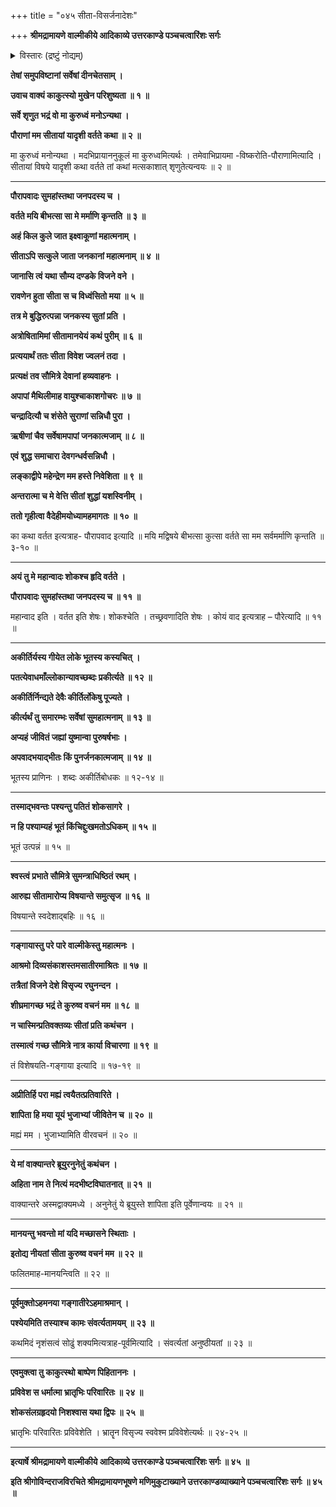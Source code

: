 +++
title = "०४५ सीता-विसर्जनादेशः"

+++
**श्रीमद्रामायणे वाल्मीकीये आदिकाव्ये उत्तरकाण्डे पञ्चचत्वारिंशः सर्गः**

<details><summary>विस्तारः (द्रष्टुं नोद्यम्)</summary>

रामेण भ्रातृषु सीता-विषयक-लोकापवाद-निवेदनेन  
लक्ष्मणं प्रति  
स्वं प्रति सीतायाः स्वस्य मुन्य्-आश्रम-नयन-प्रार्थना-निवेदन-पूर्वकं  
परेद्युः प्रभाते गङ्गा-तीर-स्थ--वाल्मीक्य्-आश्रम-समीपे  
सीता-विसर्जन-चोदना ॥ १ ॥
</details>

**तेषां समुपविष्टानां सर्वेषां दीनचेतसाम् ।**

**उवाच वाक्यं काकुत्स्यो मुखेन परिशुष्यता ॥ १ ॥**

**सर्वे शृणुत भद्रं वो मा कुरुध्वं मनोऽन्यथा ।**

**पौराणां मम सीतायां यादृशी वर्तते कथा ॥ २ ॥**

मा कुरुध्वं मनोन्यथा । मदभिप्रायाननुकूलं मा कुरुध्वमित्यर्थः । तमेवाभिप्रायमा -विष्करोति-पौराणामित्यादि । सीतायां विषये यादृशी कथा वर्तते तां कथां मत्सकाशात् शृणुतेत्यन्वयः ॥ २ ॥

****

**पौरापवादः सुमहांस्तथा जनपदस्य च ।**

**वर्तते मयि बीभत्सा सा मे मर्माणि कृन्तति ॥ ३ ॥**

**अहं किल कुले जात इक्ष्वाकूणां महात्मनाम् ।**

**सीताऽपि सत्कुले जाता जनकानां महात्मनाम् ॥ ४ ॥**

**जानासि त्वं यथा सौम्य दण्डके विजने वने ।**

**रावणेन हुता सीता स च विध्वंसितो मया ॥ ५ ॥**

**तत्र मे बुद्धिरुत्पन्ना जनकस्य सुतां प्रति ।**

**अत्रोषितामिमां सीतामानयेयं कथं पुरीम् ॥ ६ ॥**

**प्रत्ययार्थं ततः सीता विवेश ज्वलनं तदा ।**

**प्रत्यक्षं तव सौमित्रे देवानां हव्यवाहनः ।**

**अपापां मैथिलीमाह वायुश्चाकाशगोचरः ॥ ७ ॥**

**चन्द्रादित्यौ च शंसेते सुराणां सन्निधौ पुरा ।**

**ऋषीणां चैव सर्वेषामपापां जनकात्मजाम् ॥ ८ ॥**

**एवं शुद्ध समाचारा देवगन्धर्वसन्निधौ ।**

**लङ्काद्वीपे महेन्द्रेण मम हस्ते निवेशिता ॥ ९ ॥**

**अन्तरात्मा च मे वेत्ति सीतां शुद्धां यशस्विनीम् ।**

**ततो गृहीत्वा वैदेहीमयोध्यामहमागतः ॥ १० ॥**

का कथा वर्तत इत्यत्राह- पौरापवाद इत्यादि ॥ मयि मद्विषये बीभत्सा कुत्सा वर्तते सा मम सर्वमर्माणि कृन्तति ॥ ३-१० ॥

****

**अयं तु मे महान्वादः शोकश्च हृदि वर्तते ।**

**पौरापवादः सुमहांस्तथा जनपदस्य च ॥ ११ ॥**

महान्वाद इति । वर्तत इति शेषः। शोकश्चेति । तच्छ्रवणादिति शेषः । कोयं वाद इत्यत्राह – पौरेत्यादि ॥ ११ ॥

****

**अकीर्तिर्यस्य गीयेत लोके भूतस्य कस्यचित् ।**

**पतत्येवाधमाँल्लोकान्यावच्छब्दः प्रकीर्त्यते ॥ १२ ॥**

**अकीर्तिर्निन्द्यते देवैः कीर्तिर्लोकेषु पूज्यते ।**

**कीर्त्यर्थं तु समारम्भः सर्वेषां सुमहात्मनाम् ॥ १३ ॥**

**अप्यहं जीवितं जह्यां युष्मान्वा पुरुषर्षभाः ।**

**अपवादभयाद्भीतः किं पुनर्जनकात्मजाम् ॥ १४ ॥**

भूतस्य प्राणिनः । शब्दः अकीर्तिबोधकः ॥ १२-१४ ॥

****

**तस्माद्भवन्तः पश्यन्तु पतितं शोकसागरे ।**

**न हि पश्याम्यहं भूतं किंचिद्दुःखमतोऽधिकम् ॥ १५ ॥**

भूतं उत्पन्नं ॥ १५ ॥

****

**श्वस्त्वं प्रभाते सौमित्रे सुमन्त्राधिष्ठितं रथम् ।**

**आरुह्य सीतामारोप्य विषयान्ते समुत्सृज ॥ १६ ॥**

विषयान्ते स्वदेशाद्बहिः ॥ १६ ॥

****

**गङ्गायास्तु परे पारे वाल्मीकेस्तु महात्मनः ।**

**आश्रमो दिव्यसंकाशस्तमसातीरमाश्रितः ॥ १७ ॥**

**तत्रैतां विजने देशे विसृज्य रघुनन्दन ।**

**शीघ्रमागच्छ भद्रं ते कुरुष्व वचनं मम ॥ १८ ॥**

**न चास्मिन्प्रतिवक्तव्यः सीतां प्रति कथंचन ।**

**तस्मात्वं गच्छ सौमित्रे नात्र कार्या विचारणा ॥ १९ ॥**

तं विशेषयति-गङ्गाया इत्यादि ॥ १७-१९ ॥

****

**अप्रीतिर्हि परा मह्यं त्वयैतत्प्रतिवारिते ।**

**शापिता हि मया यूयं भुजाभ्यां जीवितेन च ॥ २० ॥**

मह्यं मम । भुजाभ्यामिति वीरवचनं ॥ २० ॥

****

**ये मां वाक्यान्तरे ब्रूयुरनुनेतुं कथंचन ।**

**अहिता नाम ते नित्यं मदभीष्टविघातनात् ॥ २१ ॥**

वाक्यान्तरे अस्मद्वाक्यमध्ये । अनुनेतुं ये ब्रूयुस्ते शापिता इति पूर्वेणान्वयः ॥ २१ ॥

****

**मानयन्तु भवन्तो मां यदि मच्छासने स्थिताः ।**

**इतोद्य नीयतां सीता कुरुष्व वचनं मम ॥ २२ ॥**

फलितमाह-मानयन्त्विति ॥ २२ ॥

****

**पूर्वमुक्तोऽहमनया गङ्गातीरेऽहमाश्रमान् ।**

**पश्येयमिति तस्याश्च कामः संवर्त्यतामयम् ॥ २३ ॥**

कथमिदं नृशंसत्वं सोढुं शक्यमित्यत्राह-पूर्वमित्यादि । संवर्त्यतां अनुष्ठीयतां ॥ २३ ॥

****

**एवमुक्त्वा तु काकुत्स्थो बाष्पेण पिहिताननः ।**

**प्रविवेश स धर्मात्मा भ्रातृभिः परिवारितः ॥ २४ ॥**

**शोकसंलग्रहृदयो निशश्वास यथा द्विपः ॥ २५ ॥**

भ्रातृभिः परिवारितः प्रविवेशेति । भ्रातॄन विसृज्य स्ववेश्म प्रविवेशेत्यर्थः ॥ २४-२५ ॥

****

**इत्यार्षे श्रीमद्रामायणे वाल्मीकीये आदिकाव्ये उत्तरकाण्डे पञ्चचत्वारिंशः सर्गः ॥ ४५** **॥**

**इति श्रीगोविन्दराजविरचिते श्रीमद्रामायणभूषणे मणिमुकुटाख्याने उत्तरकाण्डव्याख्याने पञ्चचत्वारिंशः सर्गः ॥ ४५ ॥**
